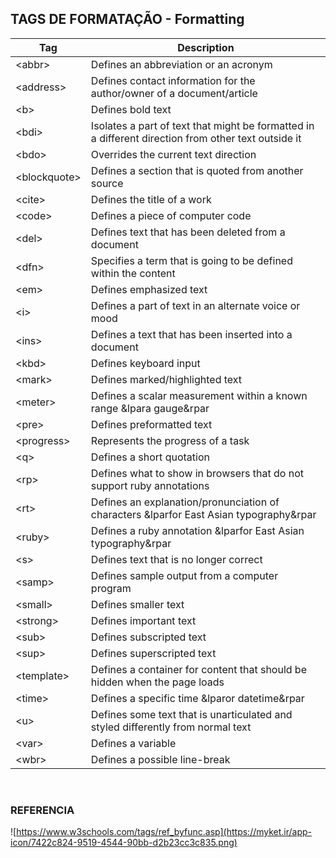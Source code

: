 TAGS DE FORMATAÇÃO - Formatting				
---				
Tag | Description
--- | ---		
|	&lt;abbr&gt;	|	Defines an abbreviation or an acronym	|
|	&lt;address&gt;	|	Defines contact information for the author/owner of a document/article	|
|	&lt;b&gt;	|	Defines bold text	|
|	&lt;bdi&gt;	|	Isolates a part of text that might be formatted in a different direction from other text outside it	|
|	&lt;bdo&gt;	|	Overrides the current text direction	|
|	&lt;blockquote&gt;	|	Defines a section that is quoted from another source	|
|	&lt;cite&gt;	|	Defines the title of a work	|
|	&lt;code&gt;	|	Defines a piece of computer code	|
|	&lt;del&gt;	|	Defines text that has been deleted from a document	|
|	&lt;dfn&gt;	|	Specifies a term that is going to be defined within the content	|
|	&lt;em&gt;	|	Defines emphasized text 	|
|	&lt;i&gt;	|	Defines a part of text in an alternate voice or mood	|
|	&lt;ins&gt;	|	Defines a text that has been inserted into a document	|
|	&lt;kbd&gt;	|	Defines keyboard input	|
|	&lt;mark&gt;	|	Defines marked/highlighted text	|
|	&lt;meter&gt;	|	Defines a scalar measurement within a known range &lpara gauge&rpar	|
|	&lt;pre&gt;	|	Defines preformatted text	|
|	&lt;progress&gt;	|	Represents the progress of a task	|
|	&lt;q&gt;	|	Defines a short quotation	|
|	&lt;rp&gt;	|	Defines what to show in browsers that do not support ruby annotations	|
|	&lt;rt&gt;	|	Defines an explanation/pronunciation of characters &lparfor East Asian typography&rpar	|
|	&lt;ruby&gt;	|	Defines a ruby annotation &lparfor East Asian typography&rpar	|
|	&lt;s&gt;	|	Defines text that is no longer correct	|
|	&lt;samp&gt;	|	Defines sample output from a computer program	|
|	&lt;small&gt;	|	Defines smaller text	|
|	&lt;strong&gt;	|	Defines important text	|
|	&lt;sub&gt;	|	Defines subscripted text	|
|	&lt;sup&gt;	|	Defines superscripted text	|
|	&lt;template&gt;	|	Defines a container for content that should be hidden when the page loads	|
|	&lt;time&gt;	|	Defines a specific time &lparor datetime&rpar	|
|	&lt;u&gt;	|	Defines some text that is unarticulated and styled differently from normal text	|
|	&lt;var&gt;	|	Defines a variable	|
|	&lt;wbr&gt;	|	Defines a possible line-break	|
<br>

### REFERENCIA

![https://www.w3schools.com/tags/ref_byfunc.asp](https://myket.ir/app-icon/7422c824-9519-4544-90bb-d2b23cc3c835.png)